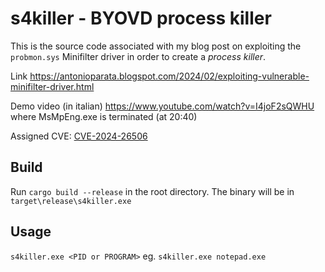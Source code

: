 # s4killer - BYOVD process killer

This is the source code associated with my blog post on exploiting the `probmon.sys` Minifilter driver in order to create a *process killer*.

Link <a href="https://antonioparata.blogspot.com/2024/02/exploiting-vulnerable-minifilter-driver.html">https://antonioparata.blogspot.com/2024/02/exploiting-vulnerable-minifilter-driver.html</a>

Demo video (in italian) <a href="https://www.youtube.com/watch?v=I4joF2sQWHU">https://www.youtube.com/watch?v=I4joF2sQWHU</a> where MsMpEng.exe is terminated (at 20:40)

Assigned CVE: <a href="https://www.cve.org/CVERecord?id=CVE-2024-26506">CVE-2024-26506</a>

## Build
Run `cargo build --release` in the root directory. The binary will be in `target\release\s4killer.exe`

## Usage

`s4killer.exe <PID or PROGRAM>` eg. `s4killer.exe notepad.exe`
